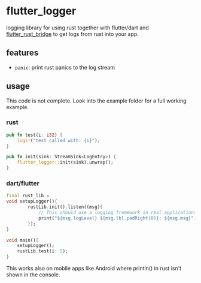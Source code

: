 # flutter_logger

logging library for using rust together with flutter/dart and [flutter_rust_bridge](https://github.com/fzyzcjy/flutter_rust_bridge) to get logs from rust into your app.

## features

- `panic`: print rust panics to the log stream

## usage

This code is not complete. Look into the example folder for a full working example.

### rust

```rs
pub fn test(i: i32) {
    logi!("test called with: {i}");
}

pub fn init(sink: StreamSink<LogEntry>) {
    flutter_logger::init(sink).unwrap();
}
```

### dart/flutter

```dart
final rust_lib =
void setupLogger(){
		rustLib.init().listen((msg){
			// This should use a logging framework in real applications
			print("${msg.logLevel} ${msg.lbl.padRight(8)}: ${msg.msg}");
		});
}

void main(){
	setupLogger();
	rustLib.test(i: 5);
}

```

This works also on mobile apps like Android where println() in rust isn't shown in the console.
